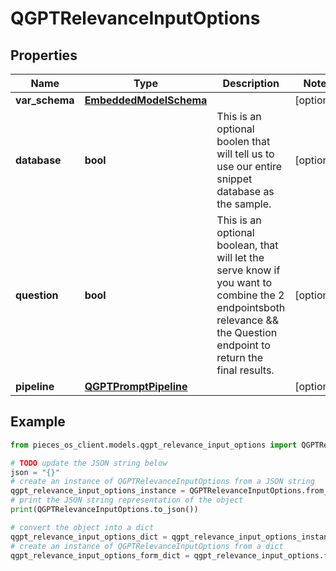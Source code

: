# QGPTRelevanceInputOptions


## Properties

Name | Type | Description | Notes
------------ | ------------- | ------------- | -------------
**var_schema** | [**EmbeddedModelSchema**](EmbeddedModelSchema) |  | [optional] 
**database** | **bool** | This is an optional boolen that will tell us to use our entire snippet database as the sample. | [optional] 
**question** | **bool** | This is an optional boolean, that will let the serve know if you want to combine the 2 endpointsboth relevance &amp;&amp; the Question endpoint to return the final results. | [optional] 
**pipeline** | [**QGPTPromptPipeline**](QGPTPromptPipeline) |  | [optional] 

## Example

```python
from pieces_os_client.models.qgpt_relevance_input_options import QGPTRelevanceInputOptions

# TODO update the JSON string below
json = "{}"
# create an instance of QGPTRelevanceInputOptions from a JSON string
qgpt_relevance_input_options_instance = QGPTRelevanceInputOptions.from_json(json)
# print the JSON string representation of the object
print(QGPTRelevanceInputOptions.to_json())

# convert the object into a dict
qgpt_relevance_input_options_dict = qgpt_relevance_input_options_instance.to_dict()
# create an instance of QGPTRelevanceInputOptions from a dict
qgpt_relevance_input_options_form_dict = qgpt_relevance_input_options.from_dict(qgpt_relevance_input_options_dict)
```


